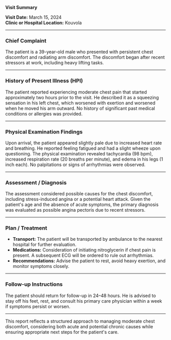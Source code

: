 

**Visit Summary**

**Visit Date:** March 15, 2024  
**Clinic or Hospital Location:** Kouvola  

---

### **Chief Complaint**
The patient is a 39-year-old male who presented with persistent chest discomfort and radiating arm discomfort. The discomfort began after recent stressors at work, including heavy lifting tasks.

---

### **History of Present Illness (HPI)**
The patient reported experiencing moderate chest pain that started approximately two hours prior to the visit. He described it as a squeezing sensation in his left chest, which worsened with exertion and worsened when he moved his arm outward. No history of significant past medical conditions or allergies was provided.

---

### **Physical Examination Findings**
Upon arrival, the patient appeared slightly pale due to increased heart rate and breathing. He reported feeling fatigued and had a slight wheeze upon questioning. The physical examination revealed tachycardia (98 bpm), increased respiration rate (20 breaths per minute), and edema in his legs (1 inch each). No palpitations or signs of arrhythmias were observed.

---

### **Assessment / Diagnosis**
The assessment considered possible causes for the chest discomfort, including stress-induced angina or a potential heart attack. Given the patient's age and the absence of acute symptoms, the primary diagnosis was evaluated as possible angina pectoris due to recent stressors.

---

### **Plan / Treatment**
- **Transport:** The patient will be transported by ambulance to the nearest hospital for further evaluation.
- **Medications:** Consideration of initiating nitroglycerin if chest pain is present. A subsequent ECG will be ordered to rule out arrhythmias.
- **Recommendations:** Advise the patient to rest, avoid heavy exertion, and monitor symptoms closely.

---

### **Follow-up Instructions**
The patient should return for follow-up in 24–48 hours. He is advised to stay off his feet, rest, and consult his primary care physician within a week if symptoms persist or worsen.

--- 

This report reflects a structured approach to managing moderate chest discomfort, considering both acute and potential chronic causes while ensuring appropriate next steps for the patient's care.